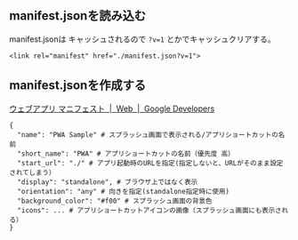 ## manifest.jsonを読み込む
manifest.jsonは キャッシュされるので `?v=1` とかでキャッシュクリアする。

```
<link rel="manifest" href="./manifest.json?v=1">
```

## manifest.jsonを作成する

[ウェブアプリ マニフェスト  |  Web  |  Google Developers](https://developers.google.com/web/fundamentals/web-app-manifest/?hl=ja)

```
{
  "name": "PWA Sample" # スプラッシュ画面で表示される/アプリショートカットの名前
  "short_name": "PWA" # アプリショートカットの名前（優先度 高）
  "start_url": "./" # アプリ起動時のURLを指定(指定しないと、URLがそのまま設定されてしまう）
  "display": "standalone", # ブラウザ上ではなく表示
  "orientation": "any" # 向きを指定(standalone指定時に使用)
  "background_color": "#f00" # スプラッシュ画面の背景色
  "icons": ... # アプリショートカットアイコンの画像（スプラッシュ画面にも表示される）
}

```
